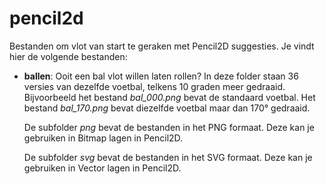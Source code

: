 # pencil2d
Bestanden om vlot van start te geraken met Pencil2D suggesties.
Je vindt hier de volgende bestanden:

- **ballen**: Ooit een bal vlot willen laten rollen?
  In deze folder staan 36 versies van dezelfde voetbal, telkens 10 graden meer gedraaid.
  Bijvoorbeeld het bestand *bal_000.png* bevat de standaard voetbal.
  Het bestand *bal_170.png* bevat diezelfde voetbal maar dan 170° gedraaid.
  
  De subfolder *png* bevat de bestanden in het PNG formaat.
  Deze kan je gebruiken in Bitmap lagen in Pencil2D.
  
  De subfolder *svg* bevat de bestanden in het SVG formaat.
  Deze kan je gebruiken in Vector lagen in Pencil2D.
